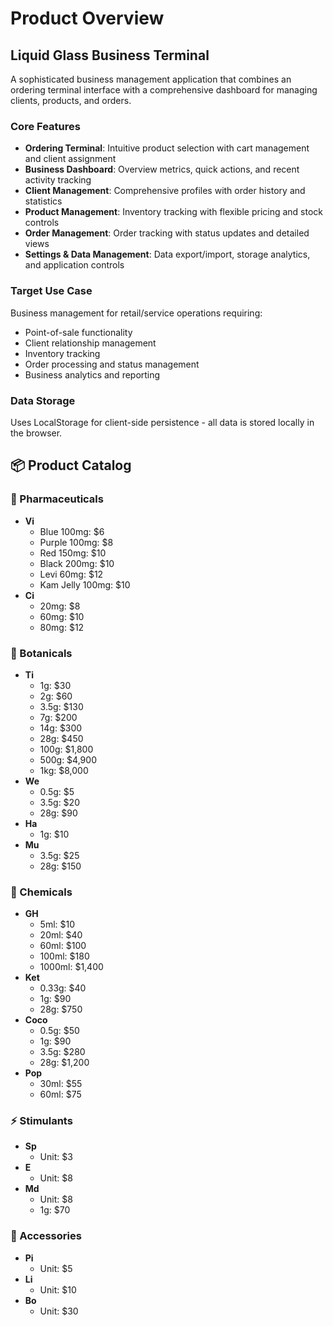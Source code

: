 # Product Overview

## Liquid Glass Business Terminal

A sophisticated business management application that combines an ordering terminal interface with a comprehensive dashboard for managing clients, products, and orders.

### Core Features
- **Ordering Terminal**: Intuitive product selection with cart management and client assignment
- **Business Dashboard**: Overview metrics, quick actions, and recent activity tracking
- **Client Management**: Comprehensive profiles with order history and statistics
- **Product Management**: Inventory tracking with flexible pricing and stock controls
- **Order Management**: Order tracking with status updates and detailed views
- **Settings & Data Management**: Data export/import, storage analytics, and application controls

### Target Use Case
Business management for retail/service operations requiring:
- Point-of-sale functionality
- Client relationship management
- Inventory tracking
- Order processing and status management
- Business analytics and reporting

### Data Storage
Uses LocalStorage for client-side persistence - all data is stored locally in the browser.

## 📦 Product Catalog

### 💊 Pharmaceuticals
- **Vi**
  - Blue 100mg: $6
  - Purple 100mg: $8
  - Red 150mg: $10
  - Black 200mg: $10
  - Levi 60mg: $12
  - Kam Jelly 100mg: $10
- **Ci**
  - 20mg: $8
  - 60mg: $10
  - 80mg: $12

### 🌿 Botanicals
- **Ti**
  - 1g: $30
  - 2g: $60
  - 3.5g: $130
  - 7g: $200
  - 14g: $300
  - 28g: $450
  - 100g: $1,800
  - 500g: $4,900
  - 1kg: $8,000
- **We**
  - 0.5g: $5
  - 3.5g: $20
  - 28g: $90
- **Ha**
  - 1g: $10
- **Mu**
  - 3.5g: $25
  - 28g: $150

### 🧪 Chemicals
- **GH**
  - 5ml: $10
  - 20ml: $40
  - 60ml: $100
  - 100ml: $180
  - 1000ml: $1,400
- **Ket**
  - 0.33g: $40
  - 1g: $90
  - 28g: $750
- **Coco**
  - 0.5g: $50
  - 1g: $90
  - 3.5g: $280
  - 28g: $1,200
- **Pop**
  - 30ml: $55
  - 60ml: $75

### ⚡ Stimulants
- **Sp**
  - Unit: $3
- **E**
  - Unit: $8
- **Md**
  - Unit: $8
  - 1g: $70

### 🔧 Accessories
- **Pi**
  - Unit: $5
- **Li**
  - Unit: $10
- **Bo**
  - Unit: $30